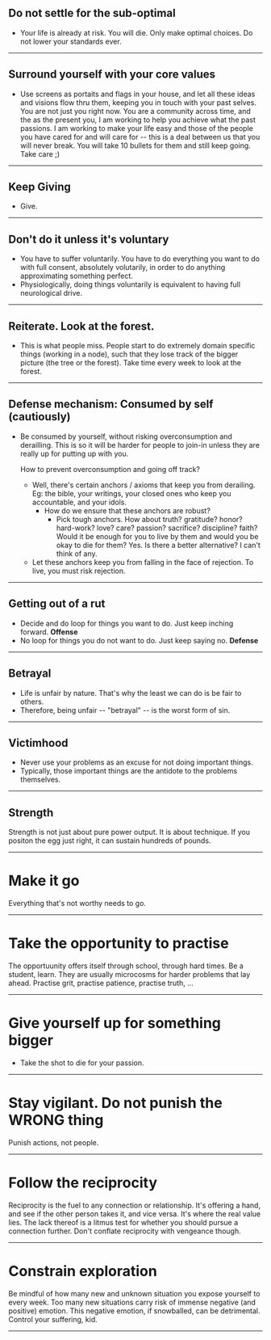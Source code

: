 ## Do not settle for the sub-optimal

- Your life is already at risk. You will die. Only make optimal
  choices. Do not lower your standards ever.

---

## Surround yourself with your core values

- Use screens as portaits and flags in your house, and let all these
  ideas and visions flow thru them, keeping you in touch with your
  past selves. You are not just you right now. You are a community
  across time, and the as the present you, I am working to help you
  achieve what the past passions. I am working to make your life
  easy and those of the people you have cared for and will care for
  -- this is a deal between us that you will never break. You will
  take 10 bullets for them and still keep going. Take care ;)

---

## Keep Giving

- Give.

---

## Don't do it unless it's voluntary

- You have to suffer voluntarily. You have to do everything you want
  to do with full consent, absolutely volutarily, in order to do
  anything approximating something perfect.
- Physiologically, doing things voluntarily is equivalent to having
  full neurological drive.

---

## Reiterate. Look at the forest.

- This is what people miss. People start to do extremely domain
  specific things (working in a node), such that they lose track
  of the bigger picture (the tree or the forest).
  Take time every week to look at the forest.

---

## Defense mechanism: Consumed by self (cautiously)

- Be consumed by yourself, without risking overconsumption and
  derailling. This is so it will be harder for people to join-in
  unless they are really up for putting up with you.

  How to prevent overconsumption and going off track?
  - Well, there's certain anchors / axioms that
    keep you from derailing.
    Eg: the bible, your writings, your closed ones who keep you
    accountable, and your idols.
      - How do we ensure that these anchors are robust?
        - Pick tough anchors. How about truth? gratitude? honor?
          hard-work? love? care? passion? sacrifice? discipline?
          faith?
          Would it be enough for you to live
          by them and would you be okay to die for them?
          Yes.
          Is there a better alternative? I can't think of any.
  - Let these anchors keep you from falling in the face of rejection.
    To live, you must risk rejection.

---

## Getting out of a rut

- Decide and do loop for things you want to do. Just keep inching
  forward. **Offense**
- No loop for things you do not want to do. Just keep saying no.
  **Defense**

---

## Betrayal

- Life is unfair by nature. That's why the least we can do is be fair to others.
- Therefore, being unfair -- "betrayal" -- is the worst form of sin.

---

## Victimhood

- Never use your problems as an excuse for not doing important things.
- Typically, those important things are the antidote to the problems
  themselves.

---

## Strength

Strength is not just about pure power output. It is about technique.
If you positon the egg just right, it can sustain hundreds of pounds.

---

# Make it go

Everything that's not worthy needs to go.

---

# Take the opportunity to practise

The opportuunity offers itself through school, through hard times.
Be a student, learn. They are usually microcosms for harder problems
that lay ahead. Practise grit, practise patience, practise truth, ...

---

# Give yourself up for something bigger

- Take the shot to die for your passion.

---

# Stay vigilant. Do not punish the WRONG thing

Punish actions, not people.

---

# Follow the reciprocity

Reciprocity is the fuel to any connection or relationship.
It's offering a hand, and see if the other person takes it, and
vice versa. It's where the real value lies. The lack thereof is a
litmus test for whether you should pursue a connection further.
Don't conflate reciprocity with vengeance though.

---

# Constrain exploration

Be mindful of how many new and unknown situation you expose yourself
to every week. Too many new situations carry risk of immense negative
(and positive) emotion. This negative emotion, if snowballed, can
be detrimental. Control your suffering, kid.

---
